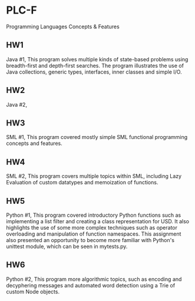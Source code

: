 PLC-F
=====

Programming Languages Concepts &amp; Features

HW1
-----
Java #1, This program solves multiple kinds of state-based problems using breadth-first and depth-first searches. The program illustrates the use of Java collections, generic types, interfaces, inner classes and simple I/O.

HW2
-----
Java #2, 

HW3
-----
SML #1, This program covered mostly simple SML functional programming concepts and features.

HW4
-----
SML #2, This program covers multiple topics within SML, including Lazy Evaluation of custom datatypes and memoization of functions.

HW5
-----
Python #1, This program covered introductory Python functions such as implementing a list filter and creating a class representation for USD. It also highlights the use of some more complex techniques such as operator overloading and manipulation of function namespaces. This assignment also presented an opportunity to become more familiar with Python's unittest module, which can be seen in mytests.py.

HW6
-----
Python #2, This program more algorithmic topics, such as encoding and decyphering messages and automated word detection using a Trie of custom Node objects.